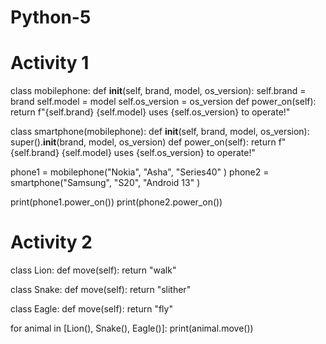 # Python-5
# Activity 1
class mobilephone:
    def __init__(self, brand, model, os_version):
        self.brand = brand
        self.model = model
        self.os_version = os_version
    def power_on(self):
        return f"{self.brand} {self.model} uses {self.os_version} to operate!"

class smartphone(mobilephone):
    def __init__(self, brand, model, os_version):
        super().__init__(brand, model, os_version)
    def power_on(self):
        return f"{self.brand} {self.model} uses {self.os_version} to operate!"

        
phone1 = mobilephone("Nokia", "Asha", "Series40" )
phone2 = smartphone("Samsung", "S20", "Android 13" )

print(phone1.power_on())
print(phone2.power_on())

# Activity 2
class Lion:
    def move(self):
        return "walk"

class Snake:
    def move(self):
        return "slither"

class Eagle:
    def move(self):
        return "fly"

for animal in [Lion(), Snake(), Eagle()]:
    print(animal.move())
